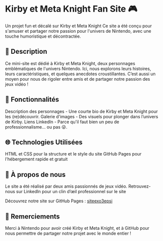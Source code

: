 # Kirby et Meta Knight Fan Site 🎮
Un projet fun et décalé sur Kirby et Meta Knight
Ce site a été conçu pour s'amuser et partager notre passion pour l'univers de Nintendo, avec une touche humoristique et décontractée.


## 📝 Description
Ce mini-site est dédié à Kirby et Meta Knight, deux personnages emblématiques de l'univers Nintendo. Ici, nous explorons leurs histoires, leurs caractéristiques, et quelques anecdotes croustillantes. C’est aussi un moyen pour nous de rigoler entre amis et de partager notre passion des jeux vidéo !

## 🚀 Fonctionnalités
Description des personnages - Une courte bio de Kirby et Meta Knight pour les (re)découvrir.
Galerie d'images - Des visuels pour plonger dans l’univers de Kirby.
Liens LinkedIn - Parce qu'il faut bien un peu de professionnalisme... ou pas 😜.

## 🌐 Technologies Utilisées
HTML et CSS pour la structure et le style du site
GitHub Pages pour l'hébergement rapide et gratuit

## 👥 À propos de nous
Le site a été réalisé par deux amis passionnés de jeux vidéo. Retrouvez-nous sur LinkedIn pour un clin d’œil professionnel sur le site


Découvrez notre site sur GitHub Pages : [siteexo3epsi](https://matheocassy.github.io/siteexo3epsi/)

## 🙏 Remerciements
Merci à Nintendo pour avoir créé Kirby et Meta Knight, et à GitHub pour nous permettre de partager notre projet avec le monde entier !
